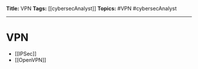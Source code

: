 **Title:** VPN
**Tags:** [[cybersecAnalyst]]
**Topics:** #VPN #cybersecAnalyst 

---
# VPN
- [[IPSec]]
- [[OpenVPN]]